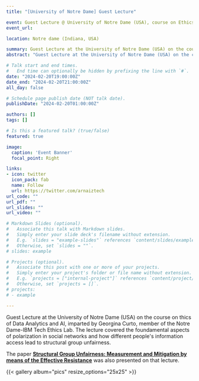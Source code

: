 ```yaml
---
title: "[University of Notre Dame] Guest Lecture"

event: Guest Lecture @ University of Notre Dame (USA), course on Ethics of Data Analytics and AI.
event_url:

location: Notre dame (Indiana, USA)

summary: Guest Lecture at the University of Notre Dame (USA) on the course on thics of Data Analytics and AI, imparted by Georgina Curto, member of the Notre Dame-IBM Tech Ethics Lab. The lecture covered the foundamental aspects of polarization in social networks and how different people's information access lead to structural group unfairness
abstract: "Guest Lecture at the University of Notre Dame (USA) on the course on thics of Data Analytics and AI, imparted by Georgina Curto, member of the Notre Dame-IBM Tech Ethics Lab. The lecture covered the foundamental aspects of polarization in social networks and how different people's information access lead to structural group unfairness"

# Talk start and end times.
#   End time can optionally be hidden by prefixing the line with `#`.
date: "2024-02-20T19:00:00Z"
date_end: "2024-02-20T21:00:00Z"
all_day: false

# Schedule page publish date (NOT talk date).
publishDate: "2024-02-20T01:00:00Z"

authors: []
tags: []

# Is this a featured talk? (true/false)
featured: true

image:
  caption: 'Event Banner'
  focal_point: Right

links:
- icon: twitter
  icon_pack: fab
  name: Follow
  url: https://twitter.com/arnaiztech
url_code: ""
url_pdf: ""
url_slides: ""
url_video: ""

# Markdown Slides (optional).
#   Associate this talk with Markdown slides.
#   Simply enter your slide deck's filename without extension.
#   E.g. `slides = "example-slides"` references `content/slides/example-slides.md`.
#   Otherwise, set `slides = ""`.
# slides: example

# Projects (optional).
#   Associate this post with one or more of your projects.
#   Simply enter your project's folder or file name without extension.
#   E.g. `projects = ["internal-project"]` references `content/project/deep-learning/index.md`.
#   Otherwise, set `projects = []`.
# projects:
# - example

---
```




Guest Lecture at the University of Notre Dame (USA) on the course on thics of Data Analytics and AI, imparted by Georgina Curto, member of the Notre Dame-IBM Tech Ethics Lab. The lecture covered the foundamental aspects of polarization in social networks and how different people's information access lead to structural group unfairness.

The paper **[Structural Group Unfairness: Measurement and Mitigation by means of the Effective Resistance](https://arxiv.org/pdf/2305.03223.pdf)** was also presented on that lecture.


{{< gallery album="pics" resize_options="25x25" >}}

